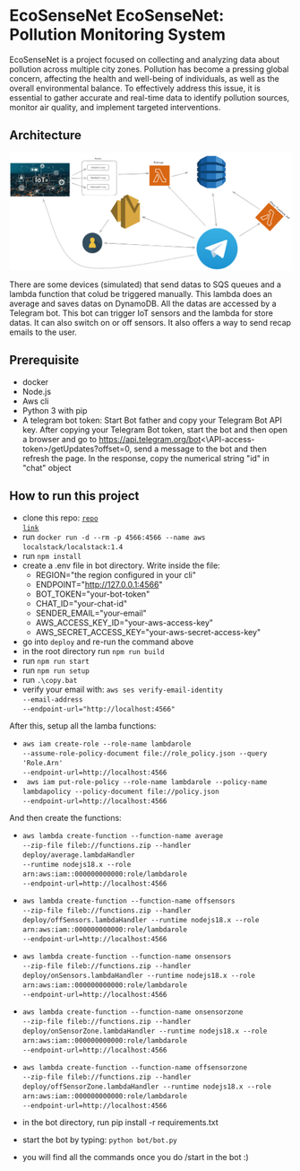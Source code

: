 # EcoSenseNet EcoSenseNet: Pollution Monitoring System

EcoSenseNet is a project focused on collecting and analyzing data about pollution across multiple city zones. Pollution has become a pressing global concern, affecting the health and well-being of individuals, as well as the overall environmental balance. To effectively address this issue, it is essential to gather accurate and real-time data to identify pollution sources, monitor air quality, and implement targeted interventions.

## Architecture

![arch](./images/archServerless.png)

There are some devices (simulated) that send datas to SQS queues and a lambda function that colud be triggered manually. This lambda does an average and saves datas on DynamoDB. All the datas are accessed by a Telegram bot. This bot can trigger IoT sensors and the lambda for store datas. It can also switch on or off sensors. It also offers a way to send recap emails to the user.

## Prerequisite
- docker
- Node.js
- Aws cli
- Python 3 with pip
- A telegram bot token: Start Bot father and copy your Telegram Bot API key. After copying your Telegram Bot token, start the bot and then open a browser and go to https://api.telegram.org/bot<\API-access-token>/getUpdates?offset=0, send a message to the bot and then refresh the page. In the response, copy the numerical string "id" in "chat" object

## How to run this project

- clone this repo: <code>[repo link](https://github.com/simoneauriemma/EcoSenseNet.git)</code>
- run <code>docker run -d --rm -p 4566:4566 --name aws localstack/localstack:1.4</code>
- run <code>npm install</code>
- create a .env file in bot directory. Write inside the file:
  - REGION="the region configured in your cli"
  - ENDPOINT="http://127.0.0.1:4566"
  - BOT_TOKEN="your-bot-token"
  - CHAT_ID="your-chat-id"
  - SENDER_EMAIL="your-email"
  - AWS_ACCESS_KEY_ID="your-aws-access-key"
  - AWS_SECRET_ACCESS_KEY="your-aws-secret-access-key"
- go into <code>deploy</code> and re-run the command above
- in the root directory run <code>npm run build</code>
- run <code>npm run start</code>
- run <code>npm run setup</code>
- run <code>.\copy.bat</code>
- verify your email with: <code>aws ses verify-email-identity --email-address <your-email> --endpoint-url="http://localhost:4566"</code>

After this, setup all the lamba functions:

- <code>aws iam create-role --role-name lambdarole --assume-role-policy-document file://role_policy.json --query 'Role.Arn' --endpoint-url=http://localhost:4566</code>
- <code> aws iam put-role-policy --role-name lambdarole --policy-name lambdapolicy --policy-document file://policy.json --endpoint-url=http://localhost:4566</code> 

And then create the functions:

- <code>aws lambda create-function --function-name average --zip-file fileb://functions.zip --handler deploy/average.lambdaHandler --runtime nodejs18.x --role arn:aws:iam::000000000000:role/lambdarole --endpoint-url=http://localhost:4566</code>

- <code>aws lambda create-function --function-name offsensors --zip-file fileb://functions.zip --handler deploy/offSensors.lambdaHandler --runtime nodejs18.x --role arn:aws:iam::000000000000:role/lambdarole --endpoint-url=http://localhost:4566</code>

- <code>aws lambda create-function --function-name onsensors --zip-file fileb://functions.zip --handler deploy/onSensors.lambdaHandler --runtime nodejs18.x --role arn:aws:iam::000000000000:role/lambdarole --endpoint-url=http://localhost:4566</code>
 
- <code>aws lambda create-function --function-name onsensorzone --zip-file fileb://functions.zip --handler deploy/onSensorZone.lambdaHandler --runtime nodejs18.x --role arn:aws:iam::000000000000:role/lambdarole --endpoint-url=http://localhost:4566</code>
  
- <code>aws lambda create-function --function-name offsensorzone --zip-file fileb://functions.zip --handler deploy/offSensorZone.lambdaHandler --runtime nodejs18.x --role arn:aws:iam::000000000000:role/lambdarole --endpoint-url=http://localhost:4566</code>

- in the bot directory, run pip install -r requirements.txt
- start the bot by typing: <code>python bot/bot.py</code>
- you will find all the commands once you do /start in the bot :)

